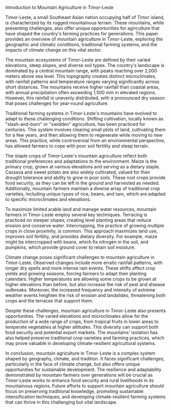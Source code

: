 Introduction to Mountain Agriculture in Timor-Leste

Timor-Leste, a small Southeast Asian nation occupying half of Timor island, is characterized by its rugged mountainous terrain. These mountains, while presenting challenges, also offer unique opportunities for agriculture that have shaped the country's farming practices for generations. This paper provides an overview of mountain agriculture in Timor-Leste, exploring the geographic and climatic conditions, traditional farming systems, and the impacts of climate change on this vital sector.

The mountain ecosystems of Timor-Leste are defined by their varied elevations, steep slopes, and diverse soil types. The country's landscape is dominated by a central mountain range, with peaks reaching over 2,000 meters above sea level. This topography creates distinct microclimates, with rainfall patterns and temperature ranges varying significantly across short distances. The mountains receive higher rainfall than coastal areas, with annual precipitation often exceeding 1,500 mm in elevated regions. However, this rainfall is unevenly distributed, with a pronounced dry season that poses challenges for year-round agriculture.

Traditional farming systems in Timor-Leste's mountains have evolved to adapt to these challenging conditions. Shifting cultivation, locally known as "slash-and-burn" or "swidden" agriculture, has been practiced for centuries. This system involves clearing small plots of land, cultivating them for a few years, and then allowing them to regenerate while moving to new areas. This practice, while controversial from an environmental perspective, has allowed farmers to cope with poor soil fertility and steep terrain.

The staple crops of Timor-Leste's mountain agriculture reflect both traditional preferences and adaptations to the environment. Maize is the primary crop, grown at various elevations and serving as a dietary staple. Cassava and sweet potato are also widely cultivated, valued for their drought tolerance and ability to grow in poor soils. These root crops provide food security, as they can be left in the ground and harvested as needed. Additionally, mountain farmers maintain a diverse array of traditional crop varieties, including unique types of rice, beans, and taro, which are adapted to specific microclimates and elevations.

To maximize limited arable land and manage water resources, mountain farmers in Timor-Leste employ several key techniques. Terracing is practiced on steeper slopes, creating level planting areas that reduce erosion and conserve water. Intercropping, the practice of growing multiple crops in close proximity, is common. This approach maximizes land use, improves soil fertility, and provides dietary diversity. For example, maize might be intercropped with beans, which fix nitrogen in the soil, and pumpkins, which provide ground cover to retain soil moisture.

Climate change poses significant challenges to mountain agriculture in Timor-Leste. Observed changes include more erratic rainfall patterns, with longer dry spells and more intense rain events. These shifts affect crop yields and growing seasons, forcing farmers to adapt their planting calendars. Higher temperatures are allowing some crops to be grown at higher elevations than before, but also increase the risk of pest and disease outbreaks. Moreover, the increased frequency and intensity of extreme weather events heighten the risk of erosion and landslides, threatening both crops and the terraces that support them.

Despite these challenges, mountain agriculture in Timor-Leste also presents opportunities. The varied elevations and microclimates allow for the production of a wide range of crops, from tropical fruits in lower areas to temperate vegetables at higher altitudes. This diversity can support both food security and potential export markets. The mountains' isolation has also helped preserve traditional crop varieties and farming practices, which may prove valuable in developing climate-resilient agricultural systems.

In conclusion, mountain agriculture in Timor-Leste is a complex system shaped by geography, climate, and tradition. It faces significant challenges, particularly in the face of climate change, but also offers unique opportunities for sustainable development. The resilience and adaptability demonstrated by mountain farmers over generations will be crucial as Timor-Leste works to enhance food security and rural livelihoods in its mountainous regions. Future efforts to support mountain agriculture should focus on preserving traditional knowledge, promoting sustainable intensification techniques, and developing climate-resilient farming systems that can thrive in this challenging but vital landscape.